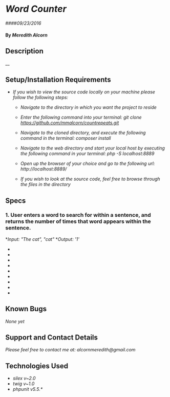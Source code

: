 <!-- Word Frequency
Create a website in Silex that returns how frequently a word appears in a given string. The user should input both the word and the string of words to check. Check for full word matches only.

Before writing any code, write plain English specs in a text file, just like we've done in class. Commit these specs before coding.
Each spec should include specific input and output, and a description explaining why you chose these values, and the simplest way to test the behavior your spec addresses.
After creating English specs, Translate them one-by-one into PHPUnit test method. After writing a test method, make it pass. Commit as you go, and do not start writing your Silex app until all tests pass.
Use your tests to create a RepeatCounter class. It should contain a CountRepeats() method that takes two inputs: The word the user is searching for, and the string they are searching within. Your method should return the number of times the chosen word appears in the sentence.
After writing your method, create a Silex app to demonstrate it working. It should have 2 pages: One to present the user with a form asking for 2 strings: the word to search for, and the sentence they want to search. After the form is submitted, call the method you wrote and display the results on a second page.
Do not use regular expressions.
Do not refer to GitHub repos from present or former students or staff as reference. All work must be clearly identifiable as your own. -->

# _Word Counter_

####_09/23/2016_

#### By _**Meredith Alcorn**_


## Description

__


## Setup/Installation Requirements

* _If you wish to view the source code locally on your machine please follow the following steps:_

    * _Navigate to the directory in which you want the project to reside_

    * _Enter the following command into your terminal:_
        _git clone https://github.com/mmalcorn/countrepeats.git_

    * _Navigate to the cloned directory, and execute the following command in the terminal:_
          _composer install_

    * _Navigate to the web directory and start your local host by executing the following command in your terminal:_
          _php -S localhost:8889_

    * _Open up the browser of your choice and go to the following url:_
          _http://localhost:8889/_

    * _If you wish to look at the source code, feel free to browse through the files in the directory_


## Specs

  ### 1. User enters a word to search for within a sentence, and returns the number of times that word appears within the sentence.
  *_Input: "The cat", "cat"_
  *_Output: '1'_

  *
  *
  *

  *
  *
  *

  *
  *
  *



## Known Bugs

_None yet_


## Support and Contact Details

_Please feel free to contact me at:_
    _alcornmeredith@gmail.com_

## Technologies Used

* _silex v~2.0_
* _twig v~1.0_
* _phpunit v5.5.*_
